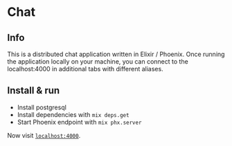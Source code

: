 # Chat

## Info

This is a distributed chat application written in Elixir / Phoenix. Once running the application locally on your machine, you can connect to the localhost:4000 in additional tabs with different aliases.

## Install & run

  * Install postgresql
  * Install dependencies with `mix deps.get`
  * Start Phoenix endpoint with `mix phx.server`

Now visit [`localhost:4000`](http://localhost:4000).
